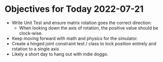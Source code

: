 # Objectives for Today 2022-07-21

- Write Unit Test and ensure matrix rotation goes the correct direction:
  - When looking down the axis of rotation, the positive value should be clock-wise.
- Keep moving forward with math and physics for the simulator.
- Create a hinged joint constraint test / class to lock position entirely and rotation to a single axis
- Likely a short day to hang out with indie doggo.

